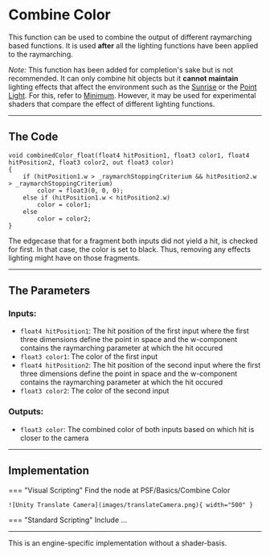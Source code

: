 # Combine Color

This function can be used to combine the output of different raymarching based functions. It is used **after** all the lighting functions have been applied to the raymarching. 

*Note:* This function has been added for completion's sake but is not recommended. It can only combine hit objects but it **cannot maintain** lighting effects that affect the environment such as the [Sunrise](...) or the [Point Light](...). For this, refer to [Minimum](minimum.md). However, it may be used for experimental shaders that compare the effect of different lighting functions.

---

## The Code

``` hlsl
void combinedColor_float(float4 hitPosition1, float3 color1, float4 hitPosition2, float3 color2, out float3 color)
{
    if (hitPosition1.w > _raymarchStoppingCriterium && hitPosition2.w > _raymarchStoppingCriterium)
        color = float3(0, 0, 0);
    else if (hitPosition1.w < hitPosition2.w)
        color = color1;
    else
        color = color2;
}
```

The edgecase that for a fragment both inputs did not yield a hit, is checked for first. In that case, the color is set to black. Thus, removing any effects lighting might have on those fragments.

---

## The Parameters

### Inputs:
- ```float4 hitPosition1```: The hit position of the first input where the first three dimensions define the point in space and the w-component contains the raymarching parameter at which the hit occured
- ```float3 color1```: The color of the first input
- ```float4 hitPosition2```: The hit position of the second input where the first three dimensions define the point in space and the w-component contains the raymarching parameter at which the hit occured
- ```float3 color2```: The color of the second input

### Outputs:
- ```float3 color```: The combined color of both inputs based on which hit is closer to the camera

---

## Implementation

=== "Visual Scripting"
    Find the node at PSF/Basics/Combine Color

    ![Unity Translate Camera](images/translateCamera.png){ width="500" }

=== "Standard Scripting"
    Include ...

---

This is an engine-specific implementation without a shader-basis.